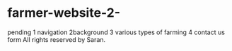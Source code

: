 # farmer-website-2-
pending 
1 navigation
2background 
3 various types of farming
4 contact us form
All rights reserved by Saran.
